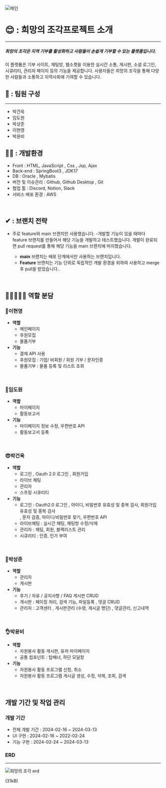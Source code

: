 ![메인](https://github.com/springbootProejct/hopeProject/assets/104418414/1ef608bb-a4ef-4a93-b943-0941763408b5)
# 😊 : 희망의 조각프로젝트 소개
---
##### 희망의 조각은 지역 기부를 활성화하고 사람들이 손쉽게 기부할 수 있는 플랫폼입니다.
이 플랫폼은 기부 사이트, 채팅방, 웹소켓을 이용한 실시간 소통, 게시판, 소셜 로그인, 시큐리티, 관리자 페이지 등의 기능을 제공합니다. 사용자들은 희망의 조각을 통해 다양한 사람들과 소통하고 지역사회에 기여할 수 있습니다.
## 👏 : 팀원 구성
---
- 박건욱
- 임도원
- 박상준
- 이현영
- 박윤비

## 🐱‍🏍 : 개발환경
- Front : HTML, JavaScript , Css , Jsp, Ajax
- Back-end : SpringBoot3 , JDK17
- DB : Oracle , Mybatis
- 버전 및 이슈관리 : Github, Github Desktop , Git
- 협업 툴 : Discord, Notion, Slack
- 서비스 배포 환경 : AWS 

<br>



## ✔ : 브랜치 전략


-  주로 feature와 main 브랜치만 사용했습니다. 
-개발할 기능이 있을 때마다 feature 브랜치를 만들어서 해당 기능을 개발하고 테스트했습니다. 개발이 완료되면 pull request를 통해 해당 기능을 main 브랜치에 머지했습니다.

    - **main** 브랜치는 배포 단계에서만 사용하는 브랜치입니다.
    - **Feature** 브랜치는 기능 단위로 독립적인 개발 환경을 위하여 사용하고 merge 후 pull을 받았습니다..




<br>

## 👨🏽‍🤝‍👨🏽 역할 분담


### 🍊이현영

- **역할**
    - 메인페이지 
    - 후원모집
    - 물품기부
- **기능**
    - 결제 API 사용
    - 후원모집 : 기업/ 비회원 / 회원 기부 / 문자인증
    - 물품기부 : 물품 등록 및 리스트 조회

<br>
    
### 👻임도원

- **역할**
    - 마이페이지  
    - 활동보고서
- **기능**
    - 마이페이지 정보 수정, 우편번호 API
    - 활동보고서 등록

<br>

### 😎박건욱

- **역할**
    - 로그인 , Oauth 2.0 로그인 , 회원가입
    - 라이브 채팅
    - 관리자
    - 스프링 시큐리티
- **기능**
    - 로그인 : Oauth2.0 로그인 , 아이디, 비밀번호 유효성 및 중복 검사, 회원가입 유효성 및 중복 검사  
              , 문자 검증, 아이디/비밀번호 찾기, 우편번호 API
    - 라이브채팅 : 실시간 채팅, 채팅방 수정/삭제
    - 관리자 : 채팅, 회원, 블랙리스트 관리
    - 시큐리티 : 인증, 인가 부여

<br>

### 🐬박상준

- **역할**
    - 관리자
    - 게시판
- **기능**
    - 후기 / 자유 / 공지사항 / FAQ 게시판 CRUD
    - 게시판 : 페이징 처리, 검색 기능, 파일등록 , 댓글 CRUD
    - 관리자 : 고객센터 , 게시판관리 (수령, 게시글 명단) , 댓글관리, 신고내역

<br>

### 👌박윤비

- **역할**
    - 자원봉사 활동 게시판, 유저 마이페이지
    - 공통 컴포넌트 : 탑배너, 하단 모달창
- **기능**
    - 자원봉사 활동 프로그램 신청, 취소
    - 자원봉사 활동 프로그램 게시글 생성, 수정, 삭제, 조회, 검색

<br>

## 개발 기간 및 작업 관리

### 개발 기간

- 전체 개발 기간 : 2024-02-16 ~ 2024-03-13
- UI 구현 : 2024-02-16 ~ 2022-02-24
- 기능 구현 : 2024-02-24 ~ 2024-03-13


### ERD
---
![희망의 조각 erd](https://github.com/springbootProejct/hopeProject/assets/104418414/67018a92-a4f6-4631-a44e-dc61e688b4ca)




(31kB)
